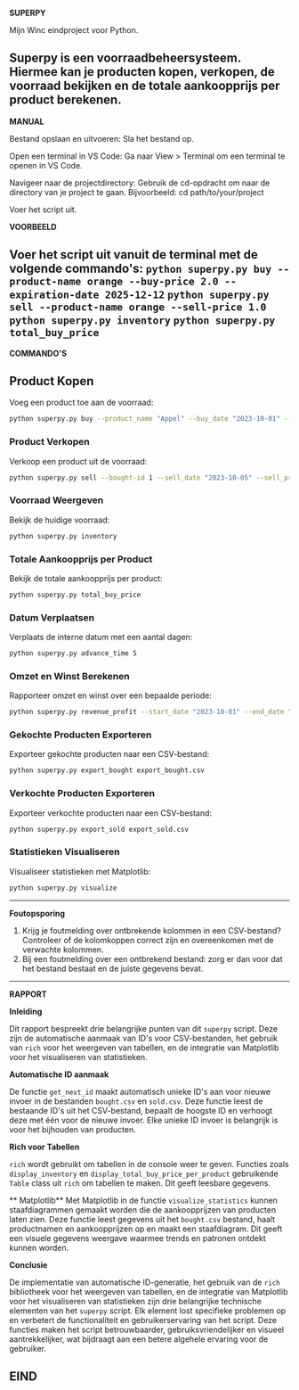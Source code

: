 **SUPERPY**

Mijn Winc eindproject voor Python.

Superpy is een voorraadbeheersysteem. Hiermee kan je producten kopen, verkopen, de voorraad bekijken en de totale aankoopprijs per product berekenen.
---------

**MANUAL**

Bestand opslaan en uitvoeren: Sla het bestand op.

Open een terminal in VS Code: 
Ga naar View > Terminal om een terminal te openen in VS Code.

Navigeer naar de projectdirectory:
Gebruik de cd-opdracht om naar de directory van je project te gaan.
Bijvoorbeeld:
cd path/to/your/project

Voer het script uit.

**VOORBEELD**

Voer het script uit vanuit de terminal met de volgende commando's:
`python superpy.py buy --product-name orange --buy-price 2.0 --expiration-date 2025-12-12`
`python superpy.py sell --product-name orange --sell-price 1.0`
`python superpy.py inventory`
`python superpy.py total_buy_price`
---------

**COMMANDO'S**

## Product Kopen
Voeg een product toe aan de voorraad:
```bash
python superpy.py buy --product_name "Appel" --buy_date "2023-10-01" --buy_price 0.50 --expiration_date "2023-10-10"
```

### Product Verkopen
Verkoop een product uit de voorraad:
```bash
python superpy.py sell --bought-id 1 --sell_date "2023-10-05" --sell_price 0.75
```

### Voorraad Weergeven
Bekijk de huidige voorraad:
```bash
python superpy.py inventory
```

### Totale Aankoopprijs per Product
Bekijk de totale aankoopprijs per product:
```bash
python superpy.py total_buy_price
```

### Datum Verplaatsen
Verplaats de interne datum met een aantal dagen:
```bash
python superpy.py advance_time 5
```

### Omzet en Winst Berekenen
Rapporteer omzet en winst over een bepaalde periode:
```bash
python superpy.py revenue_profit --start_date "2023-10-01" --end_date "2023-10-10"
```

### Gekochte Producten Exporteren
Exporteer gekochte producten naar een CSV-bestand:
```bash
python superpy.py export_bought export_bought.csv
```

### Verkochte Producten Exporteren
Exporteer verkochte producten naar een CSV-bestand:
```bash
python superpy.py export_sold export_sold.csv
```

### Statistieken Visualiseren
Visualiseer statistieken met Matplotlib:
```bash
python superpy.py visualize
```
---------

**Foutopsporing**

1. Krijg je foutmelding over ontbrekende kolommen in een CSV-bestand? Controleer of de kolomkoppen correct zijn en overeenkomen met de verwachte kolommen.
2. Bij een foutmelding over een ontbrekend bestand: zorg er dan voor dat het bestand bestaat en de juiste gegevens bevat.
---------

**RAPPORT**

**Inleiding**

Dit rapport bespreekt drie belangrijke punten van dit `superpy` script. Deze zijn de automatische aanmaak van ID's voor CSV-bestanden, het gebruik van `rich` voor het weergeven van tabellen, en de integratie van Matplotlib voor het visualiseren van statistieken.

**Automatische ID aanmaak**

De functie `get_next_id` maakt automatisch unieke ID's aan voor nieuwe invoer in de bestanden `bought.csv` en `sold.csv`. Deze functie leest de bestaande ID's uit het CSV-bestand, bepaalt de hoogste ID en verhoogt deze met één voor de nieuwe invoer. Elke unieke ID invoer is belangrijk is voor het bijhouden van producten. 

**Rich voor Tabellen**

`rich` wordt gebruikt om tabellen in de console weer te geven. Functies zoals `display_inventory` en `display_total_buy_price_per_product` gebruikende `Table` class uit `rich` om tabellen te maken. Dit geeft leesbare gegevens.

** Matplotlib**
Met Matplotlib in de functie `visualize_statistics` kunnen staafdiagrammen gemaakt worden die de aankoopprijzen van producten laten zien. Deze functie leest gegevens uit het `bought.csv` bestand, haalt productnamen en aankoopprijzen op en maakt een staafdiagram. Dit geeft een visuele gegevens weergave waarmee trends en patronen ontdekt kunnen worden.

**Conclusie**

De implementatie van automatische ID-generatie, het gebruik van de `rich` bibliotheek voor het weergeven van tabellen, en de integratie van Matplotlib voor het visualiseren van statistieken zijn drie belangrijke technische elementen van het `superpy` script. Elk element lost specifieke problemen op en verbetert de functionaliteit en gebruikerservaring van het script. Deze functies maken het script betrouwbaarder, gebruiksvriendelijker en visueel aantrekkelijker, wat bijdraagt aan een betere algehele ervaring voor de gebruiker.

**EIND**
---------